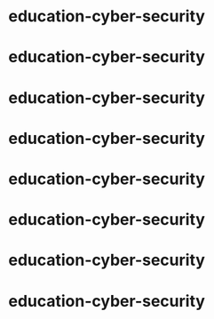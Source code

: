 # education-cyber-security
# education-cyber-security
# education-cyber-security
# education-cyber-security
# education-cyber-security
# education-cyber-security
# education-cyber-security
# education-cyber-security

